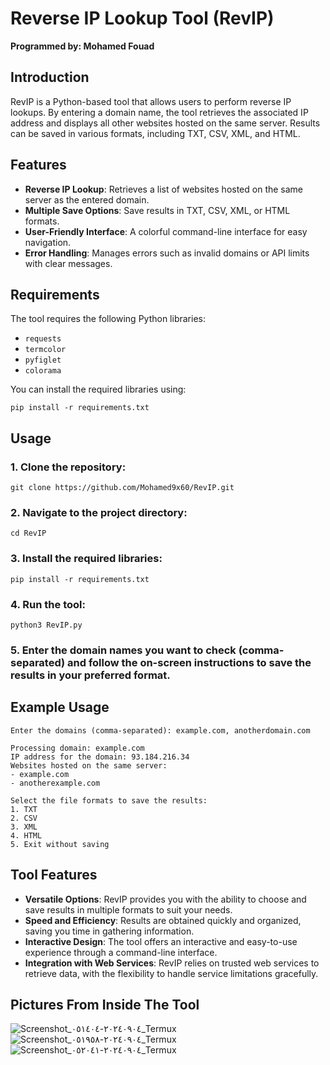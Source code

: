 # Reverse IP Lookup Tool (RevIP)

**Programmed by: Mohamed Fouad**

## Introduction

RevIP is a Python-based tool that allows users to perform reverse IP lookups. By entering a domain name, the tool retrieves the associated IP address and displays all other websites hosted on the same server. Results can be saved in various formats, including TXT, CSV, XML, and HTML.

## Features

- **Reverse IP Lookup**: Retrieves a list of websites hosted on the same server as the entered domain.
- **Multiple Save Options**: Save results in TXT, CSV, XML, or HTML formats.
- **User-Friendly Interface**: A colorful command-line interface for easy navigation.
- **Error Handling**: Manages errors such as invalid domains or API limits with clear messages.

## Requirements

The tool requires the following Python libraries:

- `requests`
- `termcolor`
- `pyfiglet`
- `colorama`

You can install the required libraries using:

```
pip install -r requirements.txt
```

## Usage

### 1. Clone the repository:

```
git clone https://github.com/Mohamed9x60/RevIP.git
```

### 2. Navigate to the project directory:

```
cd RevIP
```

### 3. Install the required libraries:

```
pip install -r requirements.txt
```

### 4. Run the tool:

```
python3 RevIP.py
```

### 5. Enter the domain names you want to check (comma-separated) and follow the on-screen instructions to save the results in your preferred format.

## Example Usage

```
Enter the domains (comma-separated): example.com, anotherdomain.com

Processing domain: example.com
IP address for the domain: 93.184.216.34
Websites hosted on the same server:
- example.com
- anotherexample.com

Select the file formats to save the results:
1. TXT
2. CSV
3. XML
4. HTML
5. Exit without saving
```

## Tool Features

- **Versatile Options**: RevIP provides you with the ability to choose and save results in multiple formats to suit your needs.
- **Speed and Efficiency**: Results are obtained quickly and organized, saving you time in gathering information.
- **Interactive Design**: The tool offers an interactive and easy-to-use experience through a command-line interface.
- **Integration with Web Services**: RevIP relies on trusted web services to retrieve data, with the flexibility to handle service limitations gracefully.


## Pictures From Inside The Tool

![Screenshot_٢٠٢٤٠٩٠٤-٠٥١٤٠٤_Termux](https://github.com/user-attachments/assets/36a729db-aa75-490b-a083-0b6f9105179c)
![Screenshot_٢٠٢٤٠٩٠٤-٠٥١٩٥٨_Termux](https://github.com/user-attachments/assets/605391ce-5789-47af-aae1-5fff5c857dab)
![Screenshot_٢٠٢٤٠٩٠٤-٠٥٢٠٤١_Termux](https://github.com/user-attachments/assets/3ebb0a00-42b8-4861-a9fe-c713d618a591)
